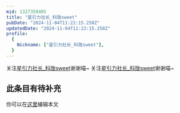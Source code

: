 ```yaml
---
mid: 1327350405
title: "星引力社长_科陇sweet"
pubDate: "2024-11-04T11:22:15.258Z"
updatedDate: "2024-11-04T11:22:15.258Z"
profile:
  {
    Nickname: ["星引力社长_科陇sweet"],
  }
---
```


关注[星引力社长_科陇sweet](https://space.bilibili.com/1327350405)谢谢喵~ 关注[星引力社长_科陇sweet](https://space.bilibili.com/1327350405)谢谢喵~

## 此条目有待补充
你可以在[这里](https://github.com/Yuhanawa/VTuber.ICU-Content/edit/master/v/星引力社长_科陇sweet/index.md)编辑本文
